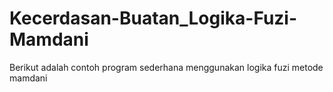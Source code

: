 # Kecerdasan-Buatan_Logika-Fuzi-Mamdani
Berikut adalah contoh program sederhana menggunakan logika fuzi metode mamdani 

